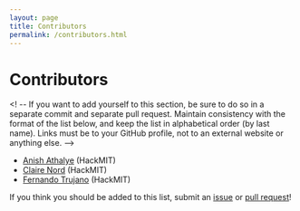 ```yaml
---
layout: page
title: Contributors
permalink: /contributors.html
---
```


# Contributors

<! --
If you want to add yourself to this section, be sure to do so in a separate
commit and separate pull request. Maintain consistency with the format of the
list below, and keep the list in alphabetical order (by last name). Links must
be to your GitHub profile, not to an external website or anything else.
-->

* [Anish Athalye](https://github.com/anishathalye) (HackMIT)
* [Claire Nord](https://github.com/cmnord) (HackMIT)
* [Fernando Trujano](https://github.com/fertogo) (HackMIT)

If you think you should be added to this list, submit an [issue][issue] or [pull request][help-pr]!

[issue]: https://github.com/starthacking/starthacking.github.io/issues
[help-pr]: https://help.github.com/articles/using-pull-requests/ 
